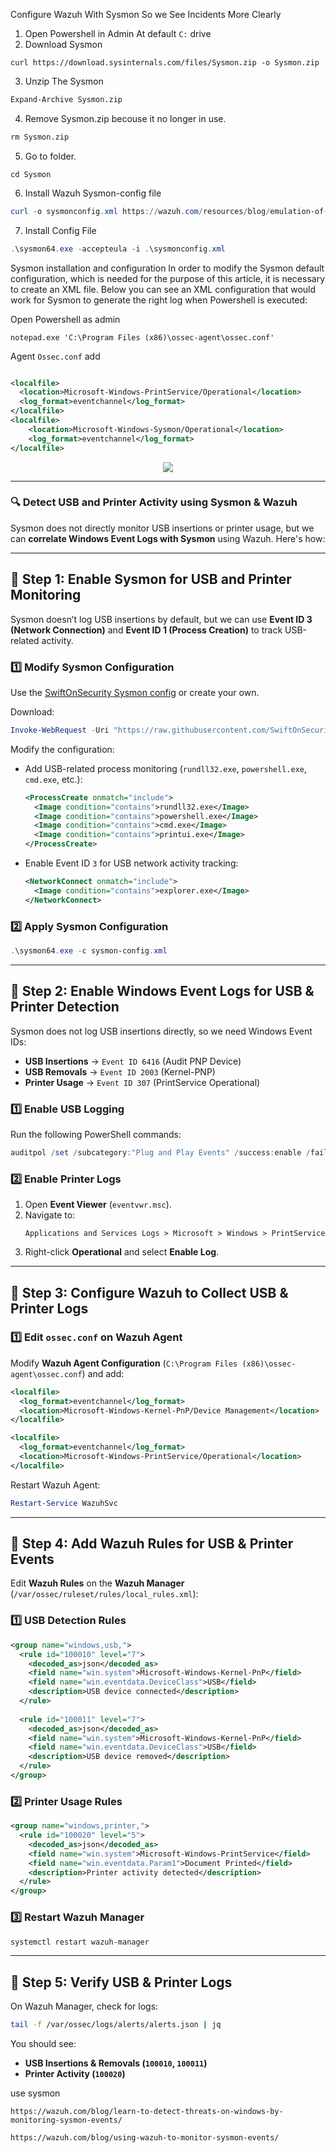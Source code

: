 Configure Wazuh With Sysmon So we See Incidents More Clearly

1. Open Powershell in Admin At default ```C:``` drive
2. Download Sysmon
```
curl https://download.sysinternals.com/files/Sysmon.zip -o Sysmon.zip
```
3. Unzip The Sysmon
```ps
Expand-Archive Sysmon.zip
```
4. Remove Sysmon.zip becouse it no longer in use.
```ps
rm Sysmon.zip
```
5. Go to folder.
```
cd Sysmon
```
6. Install Wazuh Sysmon-config file
```ps1
curl -o sysmonconfig.xml https://wazuh.com/resources/blog/emulation-of-attack-techniques-and-detection-with-wazuh/sysmonconfig.xml
```
7. Install Config File 
```ps1
.\sysmon64.exe -accepteula -i .\sysmonconfig.xml
```

Sysmon installation and configuration
In order to modify the Sysmon default configuration, which is needed for the purpose of this article, it is necessary to create an XML file. Below you can see an XML configuration that would work for Sysmon to generate the right log when Powershell is executed:

Open Powershell as admin
```
notepad.exe 'C:\Program Files (x86)\ossec-agent\ossec.conf'
```
Agent ```Ossec.conf``` add 
```xml

<localfile>
  <location>Microsoft-Windows-PrintService/Operational</location>
  <log_format>eventchannel</log_format>
</localfile>
<localfile>
    <location>Microsoft-Windows-Sysmon/Operational</location>
    <log_format>eventchannel</log_format>
</localfile>
```

<div align="center">
<img src="https://github.com/user-attachments/assets/54c7a1e4-dec1-4da7-a101-0cd0042ce711"></img>
</div>
    
---
### **🔍 Detect USB and Printer Activity using Sysmon & Wazuh**  

Sysmon does not directly monitor USB insertions or printer usage, but we can **correlate Windows Event Logs with Sysmon** using Wazuh. Here's how:

---

## **📌 Step 1: Enable Sysmon for USB and Printer Monitoring**  

Sysmon doesn’t log USB insertions by default, but we can use **Event ID 3 (Network Connection)** and **Event ID 1 (Process Creation)** to track USB-related activity.

### **1️⃣ Modify Sysmon Configuration**
Use the [SwiftOnSecurity Sysmon config](https://github.com/SwiftOnSecurity/sysmon-config) or create your own.

Download:
```powershell
Invoke-WebRequest -Uri "https://raw.githubusercontent.com/SwiftOnSecurity/sysmon-config/master/sysmonconfig-export.xml" -OutFile "sysmon-config.xml"
```
Modify the configuration:
- Add USB-related process monitoring (`rundll32.exe`, `powershell.exe`, `cmd.exe`, etc.):
  ```xml
  <ProcessCreate onmatch="include">
    <Image condition="contains">rundll32.exe</Image>
    <Image condition="contains">powershell.exe</Image>
    <Image condition="contains">cmd.exe</Image>
    <Image condition="contains">printui.exe</Image>
  </ProcessCreate>
  ```
- Enable Event ID `3` for USB network activity tracking:
  ```xml
  <NetworkConnect onmatch="include">
    <Image condition="contains">explorer.exe</Image>
  </NetworkConnect>
  ```

### **2️⃣ Apply Sysmon Configuration**
```powershell
.\sysmon64.exe -c sysmon-config.xml
```

---

## **📌 Step 2: Enable Windows Event Logs for USB & Printer Detection**  

Sysmon does not log USB insertions directly, so we need Windows Event IDs:

- **USB Insertions** → `Event ID 6416` (Audit PNP Device)
- **USB Removals** → `Event ID 2003` (Kernel-PNP)
- **Printer Usage** → `Event ID 307` (PrintService Operational)

### **1️⃣ Enable USB Logging**
Run the following PowerShell commands:
```powershell
auditpol /set /subcategory:"Plug and Play Events" /success:enable /failure:enable
```

### **2️⃣ Enable Printer Logs**
1. Open **Event Viewer** (`eventvwr.msc`).
2. Navigate to:
   ```
   Applications and Services Logs > Microsoft > Windows > PrintService
   ```
3. Right-click **Operational** and select **Enable Log**.

---

## **📌 Step 3: Configure Wazuh to Collect USB & Printer Logs**  

### **1️⃣ Edit `ossec.conf` on Wazuh Agent**
Modify **Wazuh Agent Configuration** (`C:\Program Files (x86)\ossec-agent\ossec.conf`) and add:

```xml
<localfile>
  <log_format>eventchannel</log_format>
  <location>Microsoft-Windows-Kernel-PnP/Device Management</location>
</localfile>

<localfile>
  <log_format>eventchannel</log_format>
  <location>Microsoft-Windows-PrintService/Operational</location>
</localfile>
```

Restart Wazuh Agent:
```powershell
Restart-Service WazuhSvc
```

---

## **📌 Step 4: Add Wazuh Rules for USB & Printer Events**
Edit **Wazuh Rules** on the **Wazuh Manager** (`/var/ossec/ruleset/rules/local_rules.xml`):

### **1️⃣ USB Detection Rules**
```xml
<group name="windows,usb,">
  <rule id="100010" level="7">
    <decoded_as>json</decoded_as>
    <field name="win.system">Microsoft-Windows-Kernel-PnP</field>
    <field name="win.eventdata.DeviceClass">USB</field>
    <description>USB device connected</description>
  </rule>
  
  <rule id="100011" level="7">
    <decoded_as>json</decoded_as>
    <field name="win.system">Microsoft-Windows-Kernel-PnP</field>
    <field name="win.eventdata.DeviceClass">USB</field>
    <description>USB device removed</description>
  </rule>
</group>
```

### **2️⃣ Printer Usage Rules**
```xml
<group name="windows,printer,">
  <rule id="100020" level="5">
    <decoded_as>json</decoded_as>
    <field name="win.system">Microsoft-Windows-PrintService</field>
    <field name="win.eventdata.Param1">Document Printed</field>
    <description>Printer activity detected</description>
  </rule>
</group>
```

### **3️⃣ Restart Wazuh Manager**
```bash
systemctl restart wazuh-manager
```

---

## **📌 Step 5: Verify USB & Printer Logs**
On Wazuh Manager, check for logs:
```bash
tail -f /var/ossec/logs/alerts/alerts.json | jq
```

You should see:
- **USB Insertions & Removals (`100010`, `100011`)**
- **Printer Activity (`100020`)**

use sysmon
```
https://wazuh.com/blog/learn-to-detect-threats-on-windows-by-monitoring-sysmon-events/
```
```
https://wazuh.com/blog/using-wazuh-to-monitor-sysmon-events/
```
